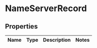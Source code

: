 # NameServerRecord
## Properties

Name | Type | Description | Notes
------------ | ------------- | ------------- | -------------


